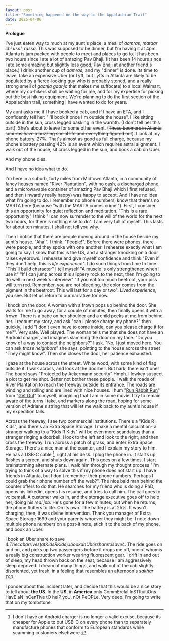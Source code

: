 ```yaml
---
layout: post
title: "Something happened on the way to the Appalachian Trail"
date: 2025-04-06
---
```


**Prologue**

I've just eaten way to much at my aunt's place, a meal of _aamras_, _mataar chi usal_, _rassa_. This was supposed to be dinner, but I'm having it at 4pm. Atlanta is jam packed with people to meet and places to go to. It has been two hours since I ate a lot of amazing Pav Bhaji. (It has been 14 hours since I ate some amazing but slightly less good,  Pav Bhaji at another friend's place.) I drink another cup of _aamras_, and my "dinner" is done. Its time to leave, take an expensive Uber (or Lyft, but Lyfts in Atlanta are likely to be populated by a fierce-looking guy who is probably stoned, and a really strong smell of _gaanja gaanja_ that makes me suffocate) to a local Walmart, where my co-hikers shall be waiting for me, and for my expertise for picking out the best hiking equipment. We're planning to do the first section of the Appalachian trail, something I have wanted to do for years.

My aunt asks me if I have booked a cab, and if I have an ETA, and I confidently tell her: "I'll book it once I'm outside the house". I like sitting outside in the sun, cross legged basking in the warmth. (I don't tell her this part). She's about to leave for some other event. (~~These boomers in Atlanta suburbs have a buzzing social life and everything figured out~~). I look at my phone battery. 27%. That's almost as good as full charge, because my phone's battery passing 42% is an event which requires astral alignment. I walk out of the house, sit cross legged in the sun, and book a cab on Uber. 

And my phone dies.

And I have no idea what to do.

I'm here in a suburb, forty miles from Midtown Atlanta, in a community of fancy houses named "River Plantation", with no cash, a discharged phone, and a microwavable container of amazing Pav Bhaji which I first refused, and then (inwardly really happy) was happy to accept. And I have no idea what I'm going to do. I remember no phone numbers, know that there's no MARTA here (because "with the MARTA comes crime!"). First, I consider this an opportunity for quiet reflection and meditation. "This is a rare opportunity" I think "I can now surrender to the will of the world for the next two hours, for there is nothing else to do". I am very full of myself. This lasts for about ten minutes. I shall not tell you why.

Then I notice that there are people moving around in the house beside my aunt's house. "Aha!". I think. "People!". Before there were phones, there were people, and they spoke with one another. I rehearse exactly what I am going to say. I know that this is the US, and a stranger knocking on a door raises eyebrows. I rehearse and give myself confidence and think "Even if they don't help, this is *life experience*". I do such things from time to time. "This'll build character" I tell myself "A muscle is only strengthened when I use it" "If I can jump across this slippery rock to the next, then I'm going to do well in next week's interview" "If you eat too much beetroot, your piss will turn red. Remember, you are not bleeding, the color comes from the pigment in the beetroot. This will last for a day or two". _Lived experience_, you see. But let us return to our narrative for now.

I knock on the door. A woman with a frown pops up behind the door. She waits for me to go away, for a couple of minutes, then finally opens it with a frown. There is a babe on her shoulder and a child peeks at me from behind her. I recount my story, and ask "can I please charge my phone?" then quickly, I add "I don't even have to come inside, can you please charge it for me?". Very safe. Well played. The woman tells me that she does not have an Android charger, and imagines slamming the door on my face. "Do you know of a way to contact the neighbors?" I ask. "No, I just moved here. You can ask _those neighbors_" she says, pointing to the house across the street "They might know". Then she closes the door, her patience exhausted. 

I gaze at the house across the street. White wood, with some kind of flag outside it. I walk across, and look at the doorbell. But hark, there isn't one! The board says "Protected by Ackermann security" Hmph. I lowkey suspect a plot to get me shot. Better not bother these people. I walk the roads of River Plantation to reach the freeway outside its entrance. The roads are winding and rolling and are lined with nice houses. I hum "[Run Rabbit Run](https://www.youtube.com/watch?v=SXmk8dbFv_o)" from "[Get Out](https://www.youtube.com/watch?v=d0nkLTAUfyA)" to myself, imagining that I am in some movie. I try to remain aware of the turns I take, and markers along the road, hoping for some version of Adriane's string that will let me walk back to my aunt's house if my expedition fails.

Across the freeway, I see two commercial institutions. There's a "Kids R Kids", and there's an Extra Space Storage. I make a mental calculation- a stranger walking to a "Kids R Kids" will be even more scandalous than a stranger ringing a doorbell. I look to the left and look to the right, and then cross the freeway. I run across a patch of grass, and enter Extra Space Storage. There's a nice man at the counter, and I explain my story to him. He has a USB-C cable [^1], right at his desk. I plug the phone in. It starts up, flashes a screen, and shuts down again. This goes on a few times. I start brainstorming alternate plans. I walk him through my thought process "I'm trying to think of a way to solve this if my phone does not start up. I have friends in Altanta, but I don't remember their phone numbers. Perhaps I could grab their phone number off the web?". The nice bald man behind the counter offers to do that. He searches for my friend who is doing a PhD, opens his linkedin, opens his resume, and tries to call him. The call goes to voicemail. A customer walks in, and the storage executive goes off to help her, doing his *real job*. He's gone for a few minutes, but when he returns, the phone flutters to life. On its own. The battery is at 25%. It wasn't charging, then, it was divine intervention. Thank you manager of Extra Space Storage 1699 and your parents whoever they might be. I note down multiple phone numbers on a post-it note, stick it to the back of my phone, and book an Uber. 

I book an Uber share to save 4$. The cab arrives (at Kids R Kids). I book an Uber share to save 4$. The ride goes on and on, and picks up two passengers before it drops me off, one of whomis a really big construction worker wearing fluorescent gear. I drift in and out of sleep, my head thrown back on the seat, because I am aggressively sleep deprived. I dream of many things, and walk out of the cab slightly disoriented, yet fresh, in a feeling that resembles an afternoon's _sakhar zop_.

I ponder about this incident later, and decide that this would be a nice story to tell about **the US**. In the **US**, in **America** only CommErcIal InSTItuitiOns HavE aN inCenTive tO helP yoU, nOt PeOPLe. Very deep. I'm going to write that on my tombstone.


[^1]: I don't have an Android charger is no longer a valid excuse, because its cheaper for Apple to put USB-C on every phone than to separately manufacture phones that conform to European standards while scamming customers elsehwere.
